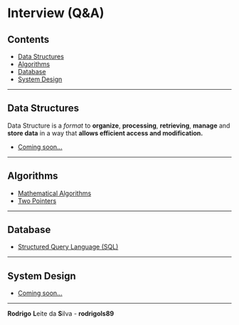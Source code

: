 # Interview (Q&A)

## Contents

 - [Data Structures](#ds)
 - [Algorithms](#alg)
 - [Database](#database)
 - [System Design](#system-design)










<!--- ( Data Structures ) --->

---

<div id="ds"></div>

## Data Structures

Data Structure is a *format* to **organize**, **processing**, **retrieving**, **manage** and **store data** in a way that **allows efficient access and modification.**

 - [Coming soon...](#)










<!--- ( Algorithms ) --->

---

<div id="alg"></div>

## Algorithms

 - [Mathematical Algorithms](modules/math)
 - [Two Pointers](modules/two-pointers)










<!--- ( Database ) --->

---

<div id="database"></div>

## Database

 - [Structured Query Language (SQL)](modules/sql)










<!--- ( System Design ) --->

---

<div id="system-design"></div>

## System Design

 - [Coming soon...](#)

---

**Rodrigo** **L**eite da **S**ilva - **rodrigols89**
